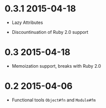 
# 0.3.1 2015-04-18

* Lazy Attributes

* Discountinuation of Ruby 2.0 support

# 0.3 2015-04-18

* Memoization support, breaks with Ruby 2.0

# 0.2 2015-04-06

* Functional tools `Object#fn` and `Module#fm` 
